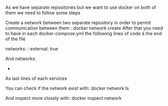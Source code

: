 As we have separate repositories but we want to use docker on both of them we need to follow some steps

Create a network between two separate repository in order to permit communication between them :
docker network create <name>
After that you need to have in each docker-compose.yml the following lines of code à the end of the file

networks:
  <name>:
    external: true

And 
networks:
  - <name>
As last lines of each services

You can check if the network exist with:
docker network ls

And inspect more closely with:
docker inspect network <name>